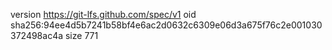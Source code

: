 version https://git-lfs.github.com/spec/v1
oid sha256:94ee4d5b7241b58bf4e6ac2d0632c6309e06d3a675f76c2e001030372498ac4a
size 771
